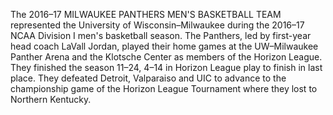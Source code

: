 The 2016–17 MILWAUKEE PANTHERS MEN'S BASKETBALL TEAM represented the University of Wisconsin–Milwaukee during the 2016–17 NCAA Division I men's basketball season. The Panthers, led by first-year head coach LaVall Jordan, played their home games at the UW–Milwaukee Panther Arena and the Klotsche Center as members of the Horizon League. They finished the season 11–24, 4–14 in Horizon League play to finish in last place. They defeated Detroit, Valparaiso and UIC to advance to the championship game of the Horizon League Tournament where they lost to Northern Kentucky.
